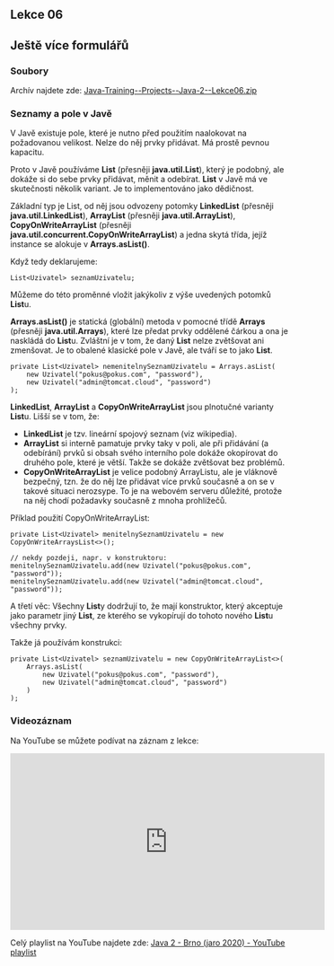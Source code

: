 Lekce 06
--------

Ještě více formulářů
--------------------

### Soubory

Archív najdete zde: [Java-Training--Projects--Java-2--Lekce06.zip](../../data/2020-jaro/java-2/Java-Training--Projects--Java-2--Lekce06.zip)



### Seznamy a pole v Javě

V Javě existuje pole, které je nutno před použitím naalokovat na požadovanou velikost. Nelze do něj prvky přidávat. Má
prostě pevnou kapacitu.

Proto v Javě používáme **List** (přesněji **java.util.List**), který je podobný, ale dokáže si do sebe prvky přidávat,
měnit a odebírat. **List** v Javě má ve skutečnosti několik variant. Je to implementováno jako dědičnost.

Základní typ je List, od něj jsou odvozeny potomky **LinkedList** (přesněji **java.util.LinkedList**), **ArrayList**
(přesněji **java.util.ArrayList**), **CopyOnWriteArrayList** (přesněji **java.util.concurrent.CopyOnWriteArrayList**) a
jedna skytá třída, jejíž instance se alokuje v **Arrays.asList()**.

Když tedy deklarujeme:

    List<Uzivatel> seznamUzivatelu;

Můžeme do této proměnné vložit jakýkoliv z výše uvedených potomků **List**u.

**Arrays.asList()** je statická (globální) metoda v pomocné třídě **Arrays** (přesněji **java.util.Arrays**), které lze
předat prvky oddělené čárkou a ona je naskládá do **List**u. Zvláštní je v tom, že daný **List** nelze zvětšovat ani
zmenšovat. Je to obalené klasické pole v Javě, ale tváří se to jako **List**.

    private List<Uzivatel> nemenitelnySeznamUzivatelu = Arrays.asList(
        new Uzivatel("pokus@pokus.com", "password"),
        new Uzivatel("admin@tomcat.cloud", "password")
    );

**LinkedList**, **ArrayList** a **CopyOnWriteArrayList** jsou plnotučné varianty **List**u. Lišší se v tom, že:

* **LinkedList** je tzv. lineární spojový seznam (viz wikipedia).
* **ArrayList** si interně pamatuje prvky taky v poli, ale při přidávání (a odebírání) prvků si obsah svého interního
  pole dokáže okopírovat do druhého pole, které je větší. Takže se dokáže zvětšovat bez problémů.
* **CopyOnWriteArrayList** je velice podobný ArrayListu, ale je vláknově bezpečný, tzn. že do něj lze přidávat více
  prvků současně a on se v takové situaci nerozsype. To je na webovém serveru důležité, protože na něj chodí požadavky
  současně z mnoha prohlížečů.

Příklad použití CopyOnWriteArrayList:

    private List<Uzivatel> menitelnySeznamUzivatelu = new CopyOnWriteArraysList<>();

    // nekdy pozdeji, napr. v konstruktoru:
    menitelnySeznamUzivatelu.add(new Uzivatel("pokus@pokus.com", "password"));
    menitelnySeznamUzivatelu.add(new Uzivatel("admin@tomcat.cloud", "password"));

A třetí věc: Všechny **List**y dodržují to, že mají konstruktor, který akceptuje jako parametr jiný **List**, ze kterého
se vykopírují do tohoto nového **List**u všechny prvky.

Takže já používám konstrukci:

    private List<Uzivatel> seznamUzivatelu = new CopyOnWriteArrayList<>(
        Arrays.asList(
            new Uzivatel("pokus@pokus.com", "password"),
            new Uzivatel("admin@tomcat.cloud", "password")
        )
    );



### Videozáznam

Na YouTube se můžete podívat na záznam z lekce:

<iframe width="560" height="315"
	src="https://www.youtube.com/embed/_Z7vjVTnR5A"
	frameborder="0"
	allowfullscreen></iframe>

Celý playlist na YouTube najdete zde:
[Java 2 - Brno (jaro 2020) - YouTube playlist](https://www.youtube.com/playlist?list=PLTCx5oiCrIJ5H1uPvwQYUkhQuznifLe-L)
